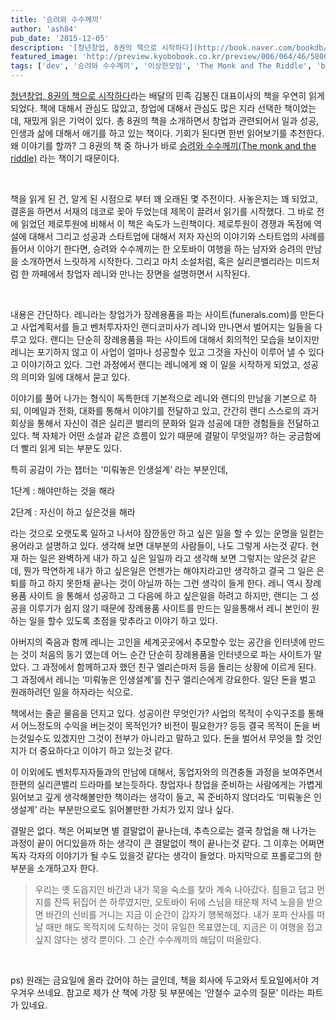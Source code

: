 ```yaml
---
title: '승려와 수수께끼'
author: 'ash84'
pub_date: '2015-12-05'
description: '[청년창업, 8권의 책으로 시작하다](http://book.naver.com/bookdb/book_detail.nhn?bid=7237005)라는 배달의 민족 김봉진 대표이사의 책을 우연히 읽게 되었다. 책에 대해서 관심도 많았고, 창업에 대해서 관심도 많은 지라 선택한 책이었는데, 재밌게 읽은 기억이 있다. 총 8권의 책을 소개하면서 창업과 관련되어서 일과 성공, 인생과 삶에 대해서 애기를 하고 있는 책이다. 기회가 된다면 한번 읽어보기를 추천한다. 왜 이야기를 할까? 그 8권의 책 중 하나가 바로 [승려와 수수께끼(The mon'
featured_image: 'http://preview.kyobobook.co.kr/preview/006/064/46/5800004606446/580370300370606446001.jpg'
tags: ['dev', '승려와 수수께끼', '이상한모임', 'The Monk and The Riddle', 'book']
---
```



[청년창업, 8권의 책으로 시작하다](http://book.naver.com/bookdb/book_detail.nhn?bid=7237005)라는 배달의 민족 김봉진 대표이사의 책을 우연히 읽게 되었다. 책에 대해서 관심도 많았고, 창업에 대해서 관심도 많은 지라 선택한 책이었는데, 재밌게 읽은 기억이 있다. 총 8권의 책을 소개하면서 창업과 관련되어서 일과 성공, 인생과 삶에 대해서 애기를 하고 있는 책이다. 기회가 된다면 한번 읽어보기를 추천한다. 왜 이야기를 할까? 그 8권의 책 중 하나가 바로 [승려와 수수께끼(The monk and the riddle)](http://book.naver.com/bookdb/book_detail.nhn?bid=7376143) 라는 책이기 때문이다.

 

책을 읽게 된 건, 알게 된 시점으로 부터 꽤 오래된 몇 주전이다. 사놓은지는 꽤 되었고, 결혼을 하면서 서재의 데코로 꽂아 두었는데 제목이 끌려서 읽기를 시작했다. 그 바로 전에 읽었던 제로투원에 비해서 이 책은 속도가 느린책이다. 제로투원이 경쟁과 독점에 역설에 대해서 그리고 성공과 스타트업에 대해서 저자 자신의 이야기와 스타트업의 사례를 들어서 이야기 한다면, 승려와 수수께끼는 한 오토바이 여행을 하는 남자와 승려의 만남을 소개하면서 느릿하게 시작한다. 그리고 마치 소설처럼, 혹은 실리콘밸리라는 미드처럼 한 까페에서 창업자 레니와 만나는 장면을 설명하면서 시작된다.

 

내용은 간단하다. 레니라는 창업가가 장례용품을 파는 사이트(funerals.com)를 만든다고 사업계획서를 들고 벤처투자자인 랜디코미사가 레니와 만나면서 벌어지는 일들을 다루고 있다. 랜디는 단순히 장례용품을 파는 사이트에 대해서 회의적인 모습을 보이지만 레니는 포기하지 않고 이 사업이 얼마나 성공할수 있고 그것을 자신이 이루어 낼 수 있다고 이야기하고 있다. 그런 과정에서 랜디는 레니에게 왜 이 일을 시작하게 되었고, 성공의 의미와 일에 대해서 묻고 있다.
 


이야기를 풀어 나가는 형식이 독특한데 기본적으로 레니와 랜디의 만남을 기본으로 하되, 이메일과 전화, 대화를 통해서 이야기를 전달하고 있고, 간간히 랜디 스스로의 과거 회상을 통해서 자신이 겪은 실리콘 밸리의 문화와 일과 성공에 대한 경험들을 전달하고 있다. 책 자체가 어떤 소설과 같은 흐름이 있기 때문에 결말이 무엇일까? 하는 궁금함에 더 빨리 읽게 되는 부분도 있다.

특히 공감이 가는 챕터는 ‘미뤄놓은 인생설계’ 라는 부분인데,

1단계 : 해야만하는 것을 해라

2단계 : 자신이 하고 싶은것을 해라

라는 것으로 오랫도록 일하고 나서야 잠깐동안 하고 싶은 일을 할 수 있는 운명을 일컫는 용어라고 설명하고 있다. 생각해 보면 대부분의 사람들이, 나도 그렇게 사는것 같다. 현재 하는 일은 완벽하게 내가 하고 싶은 일일까 라고 생각해 보면 그렇지는 않은것 같은데, 뭔가 막연하게 내가 하고 싶은일은 언젠가는 해야지라고만 생각하고 결국 그 일은 은퇴를 하고 하지 못한채 끝나는 것이 아닐까 하는 그런 생각이 들게 한다. 레니 역시 장례용품 사이트 을 통해서 성공하고 그 다음에 하고 싶은일을 하려고 하지만, 랜디는 그 성공을 이루기가 쉽지 않기 때문에 장례용품 사이트를 만드는 일을통해서 레니 본인이 원하는 일을 할수 있도록 초점을 맞추라고 이야기 하고 있다.


아버지의 죽음과 함께 레니는 고인을 세계곳곳에서 추모할수 있는 공간을 인터넷에 만드는 것이 처음의 동기 였는데 어느 순간 단순히 장례용품을 인터넷으로 파는 사이트가 말았다. 그 과정에서 함께하고자 했던 친구 엘리슨마저 등을 돌리는 상황에 이르게 된다. 그 과정에서 레니는 ‘미뤄놓은 인생설계’를 친구 엘리슨에게 강요한다. 일단 돈을 벌고 원래하려던 일을 하자라는 식으로.
 

책에서는 줄곧 물음을 던지고 있다. 성공이란 무엇인가? 사업의 목적이 수익구조를 통해서 어느정도의 수익을 버는것이 목적인가? 비전이 필요한가? 등등 결국 목적이 돈을 버는것일수도 있겠지만 그것이 전부가 아니라고 말하고 있다. 돈을 벌어서 무엇을 할 것인지가 더 중요하다고 이야기 하고 있는것 같다.


이 이외에도 벤처투자자들과의 만남에 대해서, 동업자와의 의견충돌 과정을 보여주면서 한편의 실리콘밸리 드라마를 보는듯하다. 창업자나 창업을 준비하는 사람에게는 가볍게 읽어보고 깊게 생각해볼만한 책이라는 생각이 들고, 꼭 준비하지 않더라도 ‘미뤄놓은 인생설계’ 라는 부분만으로도 읽어볼만한 가치가 있지 않나 싶다.

결말은 없다. 책은 어찌보면 별 결말없이 끝나는데, 추측으로는 결국 창업을 해 나가는 과정이 끝이 어디있을까 하는 생각이 큰 결말없이 책이 끝나는것 같다. 그 이후는 어쩌면 독자 각자의 이야기가 될 수도 있을것 같다는 생각이 들었다. 마지막으로 프롤로그의 한 부분을 소개하고자 한다.

> 우리는 옛 도읍지인 바간과 내가 묵을 숙소를 찾아 계속 나아갔다. 힘들고 덥고 먼지를 잔뜩 뒤집어 쓴 하루였지만, 오토바이 뒤에 스님을 태운채 저녁 노을을 받으면 바간의 신비를 거니는 지금 이 순간이 갑자기 행복해졌다. 내가 포파 산사를 떠날 때만 해도 목적지에 도착하는 것이 유일한 목표였는데, 지금은 이 여행을 접고 싶지 않다는 생각 뿐이다. 그 순간 수수께끼의 해답이 떠올랐다.

 

<div>ps) 원래는 금요일에 올라 갔어야 하는 글인데, 책을 회사에 두고와서 토요일에서야 겨우겨우 쓰네요. 참고로 제가 산 책에 가장 뒷 부분에는 ‘안철수 교수의 질문’ 이라는 파트가 있네요.</div><div></div><div></div>

